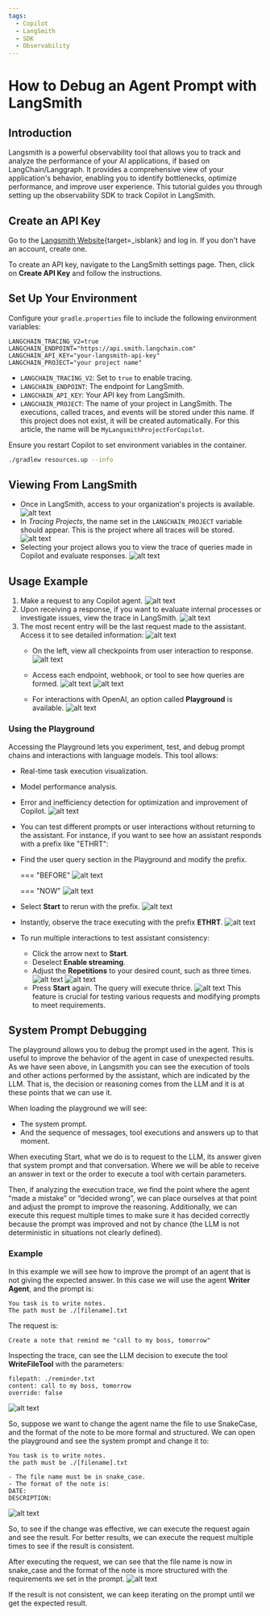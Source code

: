 ```yaml
---
tags:
  - Copilot
  - LangSmith
  - SDK
  - Observability
---
```


# How to Debug an Agent Prompt with LangSmith

## Introduction
Langsmith is a powerful observability tool that allows you to track and analyze the performance of your AI applications, if based on LangChain/Langgraph. It provides a comprehensive view of your application's behavior, enabling you to identify bottlenecks, optimize performance, and improve user experience.
This tutorial guides you through setting up the observability SDK to track Copilot in LangSmith.


## Create an API Key
Go to the [Langsmith Website](https://smith.langchain.com/){target=_isblank} and log in. If you don't have an account, create one.

To create an API key, navigate to the LangSmith settings page. Then, click on **Create API Key** and follow the instructions.

## Set Up Your Environment

Configure your `gradle.properties` file to include the following environment variables:

```properties
LANGCHAIN_TRACING_V2=true
LANGCHAIN_ENDPOINT="https://api.smith.langchain.com"
LANGCHAIN_API_KEY="your-langsmith-api-key"
LANGCHAIN_PROJECT="your project name"
```

- `LANGCHAIN_TRACING_V2`: Set to `true` to enable tracing.
- `LANGCHAIN_ENDPOINT`: The endpoint for LangSmith.
- `LANGCHAIN_API_KEY`: Your API key from LangSmith.
- `LANGCHAIN_PROJECT`: The name of your project in LangSmith. The executions, called traces, and events will be stored under this name. If this project does not exist, it will be created automatically. For this article, the name will be `MyLangsmithProjectForCopilot`.

Ensure you restart Copilot to set environment variables in the container.

``` bash title="Terminalß"
./gradlew resources.up --info
```

## Viewing From LangSmith

- Once in LangSmith, access to your organization's projects is available.
    ![alt text](../../../assets/developer-guide/etendo-copilot/how-to-guides/how-to-create-an-agent/how-to-debug-an-agent-prompt-with-langsmith.png)
- In *Tracing Projects*, the name set in the `LANGCHAIN_PROJECT` variable should appear. This is the project where all traces will be stored.
    ![alt text](../../../assets/developer-guide/etendo-copilot/how-to-guides/how-to-create-an-agent/how-to-debug-an-agent-prompt-with-langsmith-1.png)
- Selecting your project allows you to view the trace of queries made in Copilot and evaluate responses.
    ![alt text](../../../assets/developer-guide/etendo-copilot/how-to-guides/how-to-create-an-agent/how-to-debug-an-agent-prompt-with-langsmith-2.png)

## Usage Example

1. Make a request to any Copilot agent.
    ![alt text](../../../assets/developer-guide/etendo-copilot/how-to-guides/how-to-create-an-agent/how-to-debug-an-agent-prompt-with-langsmith-3.png)
2. Upon receiving a response, if you want to evaluate internal processes or investigate issues, view the trace in LangSmith. 
    ![alt text](../../../assets/developer-guide/etendo-copilot/how-to-guides/how-to-create-an-agent/how-to-debug-an-agent-prompt-with-langsmith-4.png)
3. The most recent entry will be the last request made to the assistant. Access it to see detailed information:
    ![alt text](../../../assets/developer-guide/etendo-copilot/how-to-guides/how-to-create-an-agent/how-to-debug-an-agent-prompt-with-langsmith-5.png)
    - On the left, view all checkpoints from user interaction to response.
        ![alt text](../../../assets/developer-guide/etendo-copilot/how-to-guides/how-to-create-an-agent/how-to-debug-an-agent-prompt-with-langsmith-6.png)
    - Access each endpoint, webhook, or tool to see how queries are formed.
        ![alt text](../../../assets/developer-guide/etendo-copilot/how-to-guides/how-to-create-an-agent/how-to-debug-an-agent-prompt-with-langsmith-7.png)
        ![alt text](../../../assets/developer-guide/etendo-copilot/how-to-guides/how-to-create-an-agent/how-to-debug-an-agent-prompt-with-langsmith-8.png)

    - For interactions with OpenAI, an option called **Playground** is available.
        ![alt text](../../../assets/developer-guide/etendo-copilot/how-to-guides/how-to-create-an-agent/how-to-debug-an-agent-prompt-with-langsmith-9.png)

### Using the Playground

Accessing the Playground lets you experiment, test, and debug prompt chains and interactions with language models. This tool allows:

- Real-time task execution visualization.
- Model performance analysis.
- Error and inefficiency detection for optimization and improvement of Copilot.
    ![alt text](../../../assets/developer-guide/etendo-copilot/how-to-guides/how-to-create-an-agent/how-to-debug-an-agent-prompt-with-langsmith-10.png)

- You can test different prompts or user interactions without returning to the assistant. For instance, if you want to see how an assistant responds with a prefix like "ETHRT":

- Find the user query section in the Playground and modify the prefix.


    === "BEFORE"
        ![alt text](../../../assets/developer-guide/etendo-copilot/how-to-guides/how-to-create-an-agent/how-to-debug-an-agent-prompt-with-langsmith-11.png)

    === "NOW"
        ![alt text](../../../assets/developer-guide/etendo-copilot/how-to-guides/how-to-create-an-agent/how-to-debug-an-agent-prompt-with-langsmith-12.png)

- Select **Start** to rerun with the prefix.
    ![alt text](../../../assets/developer-guide/etendo-copilot/how-to-guides/how-to-create-an-agent/how-to-debug-an-agent-prompt-with-langsmith-13.png)

- Instantly, observe the trace executing with the prefix **ETHRT**.
![alt text](../../../assets/developer-guide/etendo-copilot/how-to-guides/how-to-create-an-agent/how-to-debug-an-agent-prompt-with-langsmith-14.png)

- To run multiple interactions to test assistant consistency:

    - Click the arrow next to **Start**.
    - Deselect **Enable streaming**.
    - Adjust the **Repetitions** to your desired count, such as three times.
        ![alt text](../../../assets/developer-guide/etendo-copilot/how-to-guides/how-to-create-an-agent/how-to-debug-an-agent-prompt-with-langsmith-15.png)
        ![alt text](../../../assets/developer-guide/etendo-copilot/how-to-guides/how-to-create-an-agent/how-to-debug-an-agent-prompt-with-langsmith-16.png)
    - Press **Start** again. The query will execute thrice.
        ![ alt text](../../../assets/developer-guide/etendo-copilot/how-to-guides/how-to-create-an-agent/how-to-debug-an-agent-prompt-with-langsmith-17.png)
This feature is crucial for testing various requests and modifying prompts to meet requirements.

## System Prompt Debugging
The playground allows you to debug the prompt used in the agent. This is useful to improve the behavior of the agent in case of unexpected results.
As we have seen above, in Langsmith you can see the execution of tools and other actions performed by the assistant, which are indicated by the LLM. That is, the decision or reasoning comes from the LLM and it is at these points that we can use it. 

When loading the playground we will see:

- The system prompt.
- And the sequence of messages, tool executions and answers up to that moment.

When executing Start, what we do is to request to the LLM, its answer given that system prompt and that conversation. Where we will be able to receive an answer in text or the order to execute a tool with certain parameters.

Then, if analyzing the execution trace, we find the point where the agent “made a mistake” or “decided wrong”, we can place ourselves at that point and adjust the prompt to improve the reasoning. Additionally, we can execute this request multiple times to make sure it has decided correctly because the prompt was improved and not by chance (the LLM is not deterministic in situations not clearly defined).

### Example

In this example we will see how to improve the prompt of an agent that is not giving the expected answer.
In this case we will use the agent **Writer Agent**, and the prompt is:

```text
You task is to write notes.
The path must be ./[filename].txt
```
The request is:
```text
Create a note that remind me "call to my boss, tomorrow"
```

Inspecting the trace, can see the LLM decision to execute the tool **WriteFileTool** with the parameters:
```text
filepath: ./reminder.txt
content: call to my boss, tomorrow
override: false
```
![alt text](../../../assets/developer-guide/etendo-copilot/how-to-guides/how-to-create-an-agent/how-to-debug-an-agent-prompt-with-langsmith-18.png)

So, suppose we want to change the agent name the file to use SnakeCase, and the format of the note to be more formal and structured.
We can open the playground and see the system prompt and change it to:
```text
You task is to write notes.
the path must be ./[filename].txt

- The file name must be in snake_case.
- The format of the note is: 
DATE: 
DESCRIPTION:

```
![alt text](../../../assets/developer-guide/etendo-copilot/how-to-guides/how-to-create-an-agent/how-to-debug-an-agent-prompt-with-langsmith-19.png)

So, to see if the change was effective, we can execute the request again and see the result. For better results, we can execute the request multiple times to see if the result is consistent.

After executing the request, we can see that the file name is now in snake_case and the format of the note is more structured with the requirements we set in the prompt.
![alt text](../../../assets/developer-guide/etendo-copilot/how-to-guides/how-to-create-an-agent/how-to-debug-an-agent-prompt-with-langsmith-20.gif)

If the result is not consistent, we can keep iterating on the prompt until we get the expected result.